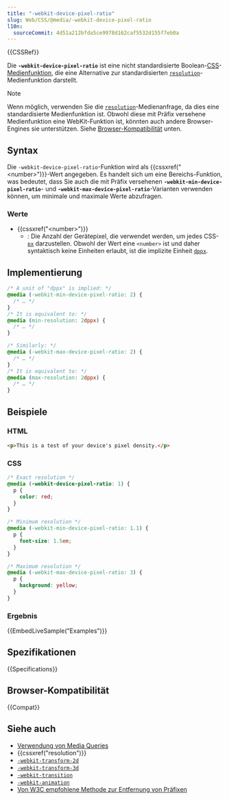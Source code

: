 ```yaml
---
title: "-webkit-device-pixel-ratio"
slug: Web/CSS/@media/-webkit-device-pixel-ratio
l10n:
  sourceCommit: 4d51a212bfda5ce9978d162caf5532d155f7eb0a
---
```


{{CSSRef}}

Die **`-webkit-device-pixel-ratio`** ist eine nicht standardisierte Boolean-[CSS](/de/docs/Web/CSS)-[Medienfunktion](/de/docs/Web/CSS/@media#media_features), die eine Alternative zur standardisierten [`resolution`](/de/docs/Web/CSS/@media/resolution)-Medienfunktion darstellt.

> [!NOTE]
> Wenn möglich, verwenden Sie die [`resolution`](/de/docs/Web/CSS/@media/resolution)-Medienanfrage, da dies eine standardisierte Medienfunktion ist. Obwohl diese mit Präfix versehene Medienfunktion eine WebKit-Funktion ist, könnten auch andere Browser-Engines sie unterstützen. Siehe [Browser-Kompatibilität](#browser-kompatibilität) unten.

## Syntax

Die `-webkit-device-pixel-ratio`-Funktion wird als {{cssxref("&lt;number&gt;")}}-Wert angegeben. Es handelt sich um eine Bereichs-Funktion, was bedeutet, dass Sie auch die mit Präfix versehenen **`-webkit-min-device-pixel-ratio`**- und **`-webkit-max-device-pixel-ratio`**-Varianten verwenden können, um minimale und maximale Werte abzufragen.

### Werte

- {{cssxref("&lt;number&gt;")}}
  - : Die Anzahl der Gerätepixel, die verwendet werden, um jedes CSS-[`px`](/de/docs/Web/CSS/length#absolute_length_units) darzustellen. Obwohl der Wert eine `<number>` ist und daher syntaktisch keine Einheiten erlaubt, ist die implizite Einheit [`dppx`](/de/docs/Web/CSS/resolution#units).

## Implementierung

```css
/* A unit of "dppx" is implied: */
@media (-webkit-min-device-pixel-ratio: 2) {
  /* … */
}
/* It is equivalent to: */
@media (min-resolution: 2dppx) {
  /* … */
}

/* Similarly: */
@media (-webkit-max-device-pixel-ratio: 2) {
  /* … */
}
/* It is equivalent to: */
@media (max-resolution: 2dppx) {
  /* … */
}
```

## Beispiele

### HTML

```html
<p>This is a test of your device's pixel density.</p>
```

### CSS

```css
/* Exact resolution */
@media (-webkit-device-pixel-ratio: 1) {
  p {
    color: red;
  }
}

/* Minimum resolution */
@media (-webkit-min-device-pixel-ratio: 1.1) {
  p {
    font-size: 1.5em;
  }
}

/* Maximum resolution */
@media (-webkit-max-device-pixel-ratio: 3) {
  p {
    background: yellow;
  }
}
```

### Ergebnis

{{EmbedLiveSample("Examples")}}

## Spezifikationen

{{Specifications}}

## Browser-Kompatibilität

{{Compat}}

## Siehe auch

- [Verwendung von Media Queries](/de/docs/Web/CSS/CSS_media_queries/Using_media_queries)
- {{cssxref("resolution")}}
- [`-webkit-transform-2d`](/de/docs/Web/CSS/@media/-webkit-transform-2d)
- [`-webkit-transform-3d`](/de/docs/Web/CSS/@media/-webkit-transform-3d)
- [`-webkit-transition`](/de/docs/Web/CSS/@media/-webkit-transition)
- [`-webkit-animation`](/de/docs/Web/CSS/@media/-webkit-animation)
- [Von W3C empfohlene Methode zur Entfernung von Präfixen](https://www.w3.org/blog/CSS/2012/06/14/unprefix-webkit-device-pixel-ratio/)
